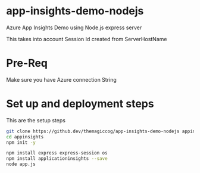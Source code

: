 # app-insights-demo-nodejs
Azure App Insights Demo using Node.js express server

This takes into account Session Id created from ServerHostName

# Pre-Req
Make sure you have Azure connection String

# Set up and deployment steps

This are the setup steps

```sh
git clone https://github.dev/themagiccog/app-insights-demo-nodejs appinsights
cd appinsights
npm init -y

npm install express express-session os
npm install applicationinsights --save
node app.js

```

